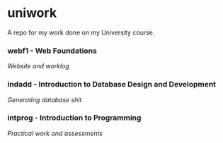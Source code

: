 # uniwork
A repo for my work done on my University course.

### webf1 - Web Foundations
*Website and worklog*

### indadd - Introduction to Database Design and Development
*Generating database shit*

### intprog - Introduction to Programming
*Practical work and assessments*
